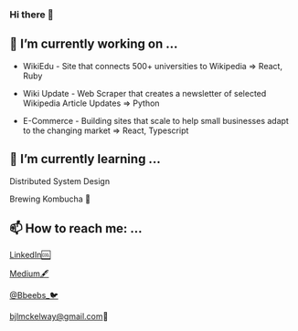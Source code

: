 ### Hi there 👋

## 🔭 I’m currently working on ...

- WikiEdu - Site that connects 500+ universities to Wikipedia => React, Ruby

- Wiki Update - Web Scraper that creates a newsletter of selected Wikipedia Article Updates => Python

- E-Commerce - Building sites that scale to help small businesses adapt to the changing market => React, Typescript


## 🌱 I’m currently learning ...
 Distributed System Design
 
   Brewing Kombucha 🍶

## 📫 How to reach me: ...

  [LinkedIn🆒](https://www.linkedin.com/in/bailey-mckelway/)
  
  [Medium🖋](https://medium.com/@bjlmckelway)
  
  [@Bbeebs_🐦](https://twitter.com/Bbeebs_)
  
  bjlmckelway@gmail.com📧


